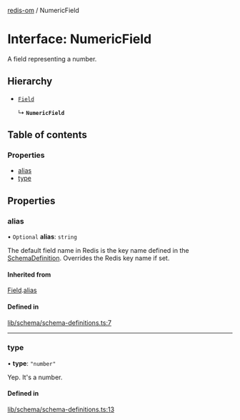 [redis-om](../README.md) / NumericField

# Interface: NumericField

A field representing a number.

## Hierarchy

- [`Field`](Field.md)

  ↳ **`NumericField`**

## Table of contents

### Properties

- [alias](NumericField.md#alias)
- [type](NumericField.md#type)

## Properties

### alias

• `Optional` **alias**: `string`

The default field name in Redis is the key name defined in the
[SchemaDefinition](../README.md#schemadefinition). Overrides the Redis key name if set.

#### Inherited from

[Field](Field.md).[alias](Field.md#alias)

#### Defined in

[lib/schema/schema-definitions.ts:7](https://github.com/redis/redis-om-node/blob/68e0efb/lib/schema/schema-definitions.ts#L7)

___

### type

• **type**: ``"number"``

Yep. It's a number.

#### Defined in

[lib/schema/schema-definitions.ts:13](https://github.com/redis/redis-om-node/blob/68e0efb/lib/schema/schema-definitions.ts#L13)
